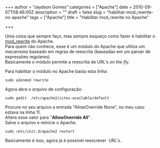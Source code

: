 +++
author = "Jaydson Gomes"
categories = ["Apache"]
date = 2010-09-07T08:46:00Z
description = ""
draft = false
slug = "habilitar-mod_rewrite-no-apache"
tags = ["Apache"]
title = "Habilitar mod_rewrite no Apache"

+++

Uma coisa que sempre faço, mas sempre esqueço como fazer é habilitar o [mod_rewrite](http://httpd.apache.org/docs/1.3/mod/mod_rewrite.html) do Apache.  
Para quem não conhece, esse é um módulo do Apache que utiliza um mecanismo baseado em regras de reescrita (baseadas em um parser de expressões regulares).  
Basicamente o módulo permite a reescrita de URL's _on the fly_.  

Para habilitar o módulo no Apache basta esta linha:  
```
sudo a2enmod rewrite
```

Agora abra o arquivo de configuração:
```
sudo gedit  /etc/apache2/sites-available/default
```

Procure no seu arquivo a entrada "AllowOverride None", no meu caso estava na linha 11.  
Altere esse valor para "**AllowOverride All**" .  
Salve o arquivo e reinicie o Apache.  
```
sudo /etc/init.d/apache2 restart
```

Basicamente é isso, agora já é possível reescrever  URL's.  
